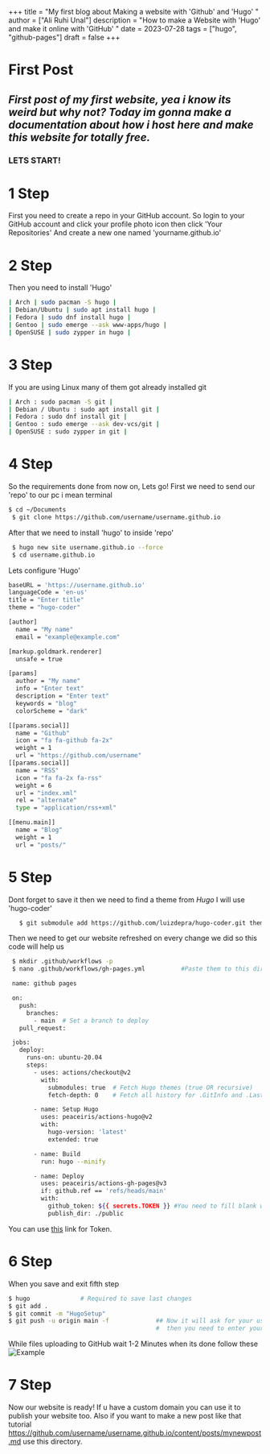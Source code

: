 +++
title = "My first blog about Making a website with 'Github' and 'Hugo' "
author = ["Ali Ruhi Unal"]
description = "How to make a Website with 'Hugo' and make it online with 'GitHub' "
date = 2023-07-28
tags = ["hugo", "github-pages"]
draft = false
+++

# **First Post**

## *First post of my first website, yea i know its weird but why not? Today im gonna make a documentation about how i host here and make this website for totally free.*

### **LETS START!**


# 1 Step

 First you need to create a repo in your GitHub account.
So login to your GitHub account and click your profile photo icon then click 'Your Repositories'
And create a new one named 'yourname.github.io'

# 2 Step



 Then you need to install 'Hugo'
 
```bash
| Arch | sudo pacman -S hugo |
| Debian/Ubuntu | sudo apt install hugo |
| Fedora | sudo dnf install hugo |
| Gentoo | sudo emerge --ask www-apps/hugo |
| OpenSUSE | sudo zypper in hugo | 

```

# 3 Step

If you are using Linux many of them got already installed git

```bash 
| Arch : sudo pacman -S git |
| Debian / Ubuntu : sudo apt install git |
| Fedora : sudo dnf install git |
| Gentoo : sudo emerge --ask dev-vcs/git |
| OpenSUSE : sudo zypper in git |

```

# 4 Step


So the requirements done from now on, Lets go!
First we need to send our 'repo' to our pc i mean terminal
```bash
$ cd ~/Documents
 $ git clone https://github.com/username/username.github.io
```
After that we need to install 'hugo' to inside 'repo'
```bash
 $ hugo new site username.github.io --force
 $ cd username.github.io
```
Lets configure 'Hugo'

```bash
baseURL = 'https://username.github.io'
languageCode = 'en-us'
title = "Enter title"
theme = "hugo-coder"

[author]
  name = "My name"
  email = "example@example.com"

[markup.goldmark.renderer]
  unsafe = true

[params]
  author = "My name"
  info = "Enter text"
  description = "Enter text"
  keywords = "blog"
  colorScheme = "dark"

[[params.social]]
  name = "Github"
  icon = "fa fa-github fa-2x"
  weight = 1
  url = "https://github.com/username"
[[params.social]]
  name = "RSS"
  icon = "fa fa-2x fa-rss"
  weight = 6
  url = "index.xml"
  rel = "alternate"
  type = "application/rss+xml"

[[menu.main]]
  name = "Blog"
  weight = 1
  url = "posts/"
```

# 5 Step 

Dont forget to save it then we need to find a theme from *Hugo* I will use 'hugo-coder'

```bash
   $ git submodule add https://github.com/luizdepra/hugo-coder.git themes/hugo-coder
```
Then we need to get our website refreshed on every change we did so this code will help us
```bash
 $ mkdir .github/workflows -p
 $ nano .github/workflows/gh-pages.yml          #Paste them to this direction

 name: github pages

 on:
   push:
     branches:
       - main  # Set a branch to deploy
   pull_request:

 jobs:
   deploy:
     runs-on: ubuntu-20.04
     steps:
       - uses: actions/checkout@v2
         with:
           submodules: true  # Fetch Hugo themes (true OR recursive)
           fetch-depth: 0    # Fetch all history for .GitInfo and .Lastmod

       - name: Setup Hugo
         uses: peaceiris/actions-hugo@v2
         with:
           hugo-version: 'latest'
           extended: true

       - name: Build
         run: hugo --minify

       - name: Deploy
         uses: peaceiris/actions-gh-pages@v3
         if: github.ref == 'refs/heads/main'
         with:
           github_token: ${{ secrets.TOKEN }} #You need to fill blank with your Token (Classic) dont forget to make permissions ticked 
           publish_dir: ./public
```
You can use [this](https://github.com/settings/tokens) link for Token.
 
# 6 Step



When you save and exit fifth step
```bash
$ hugo              # Required to save last changes
$ git add .
$ git commit -m "HugoSetup"
$ git push -u origin main -f             ## Now it will ask for your username and password. Enter your GitHub username  
                                         #  then you need to enter your token which starts with ghp to password section.
```
While files uploading to GitHub wait 1-2 Minutes when its done follow these 
![Example](https://imgur.com/a/z7iyhb1)

# 7 Step

Now our website is ready! If u have a custom domain you can use it to publish your website too. Also if you want to make a new post like that tutorial
https://github.com/username/username.github.io/content/posts/mynewpost.md use this directory.
